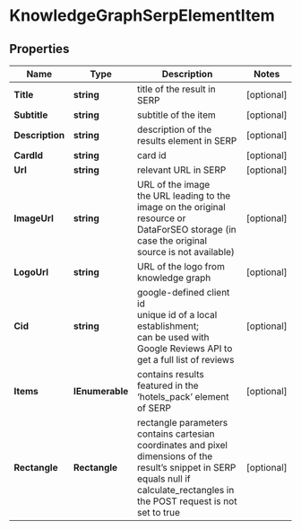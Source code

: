 # KnowledgeGraphSerpElementItem


## Properties

| Name | Type | Description | Notes |
|------------ | ------------- | ------------- | -------------|
**Title** | **string** | title of the result in SERP |[optional]|
**Subtitle** | **string** | subtitle of the item |[optional]|
**Description** | **string** | description of the results element in SERP |[optional]|
**CardId** | **string** | card id |[optional]|
**Url** | **string** | relevant URL in SERP |[optional]|
**ImageUrl** | **string** | URL of the image<br>the URL leading to the image on the original resource or DataForSEO storage (in case the original source is not available) |[optional]|
**LogoUrl** | **string** | URL of the logo from knowledge graph |[optional]|
**Cid** | **string** | google-defined client id<br>unique id of a local establishment;<br>can be used with Google Reviews API to get a full list of reviews |[optional]|
**Items** | **IEnumerable<BaseSerpElementItem>** | contains results featured in the ‘hotels_pack’ element of SERP |[optional]|
**Rectangle** | **Rectangle** | rectangle parameters<br>contains cartesian coordinates and pixel dimensions of the result’s snippet in SERP<br>equals null if calculate_rectangles in the POST request is not set to true |[optional]|